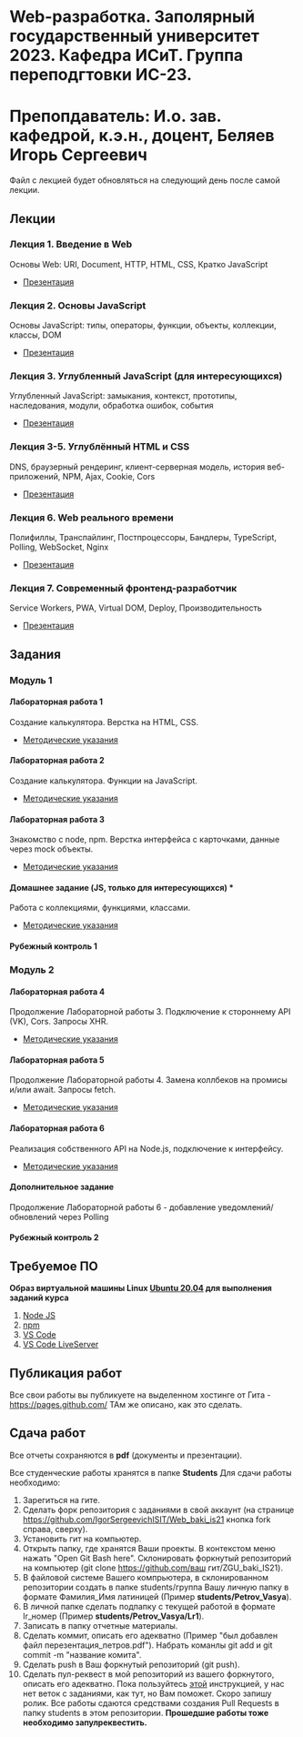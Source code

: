 # Web-разработка. Заполярный государственный университет 2023. Кафедра ИСиТ. Группа переподгтовки ИС-23.

# Препопдаватель: И.о. зав. кафедрой, к.э.н., доцент, Беляев Игорь Сергеевич


Файл с лекцией будет обновляться на следующий день после самой лекции.

## Лекции

### Лекция 1. Введение в Web

Основы Web: URI, Document, HTTP, HTML, CSS, Кратко JavaScript

* [Презентация](/lectures/lec1.pdf)

### Лекция 2. Основы JavaScript

Основы JavaScript: типы, операторы, функции, объекты, коллекции, классы, DOM

* [Презентация](/lectures/lec2.pdf)

### Лекция 3. Углубленный JavaScript (для интересующихся) 

Углубленный JavaScript: замыкания, контекст, прототипы, наследования, модули, обработка ошибок, события

* [Презентация](/lectures/lec3-5.pdf)

### Лекция 3-5. Углублённый HTML и CSS

DNS, браузерный рендеринг, клиент-серверная модель, история веб-приложений, NPM, Ajax, Cookie, Cors

* [Презентация](/lectures/lec4.pdf)

### Лекция 6. Web реального времени

Полифиллы, Транспайлинг, Постпроцессоры, Бандлеры, TypeScript, Polling, WebSocket, Nginx

* [Презентация](/lectures/lec7.pdf)

### Лекция 7. Современный фронтенд-разработчик

Service Workers, PWA, Virtual DOM, Deploy, Производительность

* [Презентация](/lectures/lec8.pdf)

## Задания

### Модуль 1

#### Лабораторная работа 1

Создание калькулятора. Верстка на HTML, CSS.

* [Методические указания](/turorials/lab1/readme.md)

#### Лабораторная работа 2

Создание калькулятора. Функции на JavaScript.

* [Методические указания](/turorials/lab2/readme.md)

#### Лабораторная работа 3

Знакомство с node, npm. Верстка интерфейса с карточками, данные через mock объекты.

* [Методические указания](/turorials/lab3/README.md)

#### Домашнее задание (JS, только для интересующихся) *

Работа с коллекциями, функциями, классами.

* [Методические указания](/turorials/tasks/README.md)

#### Рубежный контроль 1

### Модуль 2

#### Лабораторная работа 4

Продолжение Лабораторной работы 3. Подключение к стороннему API (VK), Cors. Запросы XHR.

* [Методические указания](/turorials/lab4/README.md)

#### Лабораторная работа 5

Продолжение Лабораторной работы 4. Замена коллбеков на промисы и/или await. Запросы fetch.

* [Методические указания](/turorials/lab5/README.md)

#### Лабораторная работа 6

Реализация собственного API на Node.js, подключение к интерфейсу.

* [Методические указания](/turorials/lab6/README.md)

#### Дополнительное задание

Продолжение Лабораторной работы 6 - добавление уведомлений/обновлений через Polling

#### Рубежный контроль 2

## Требуемое ПО

**Образ виртуальной машины Linux [Ubuntu 20.04](https://github.com/iu5git/Standards/blob/main/Linux/Linux.md) для выполнения заданий курса**

1. [Node JS](https://nodejs.org)
2. [npm](https://www.npmjs.com)
3. [VS Code](https://code.visualstudio.com)
4. [VS Code LiveServer](https://marketplace.visualstudio.com/items?itemName=ritwickdey.LiveServer)


## Публикация работ
Все свои работы вы публикуете на выделенном хостинге от Гита - https://pages.github.com/
ТАм же описано, как это сделать.

## Сдача работ

Все отчеты сохраняются в **pdf** (документы и презентации).

Все студенческие работы хранятся в папке **Students**
Для сдачи работы необходимо:
1. Зарегиться на гите.
2. Сделать форк репозитория с заданиями в свой аккаунт (на странице https://github.com/IgorSergeevichISIT/Web_baki_is21 кнопка fork справа, сверху).
3. Установить гит на компьютер.
4. Открыть папку, где хранятся Ваши проекты. В контекстом меню нажать "Open Git Bash here". Склонировать форкнутый репозиторий на компьютер (git clone https://github.com/ваш гит/ZGU_baki_IS21).
5. В файловой системе Вашего компрьютера, в склонированном репозитории создать в папке students/группа Вашу личную папку в формате Фамилия_Имя латиницей (Пример **students/Petrov_Vasya**).
6. В личной папке сделать подпапку с текущей работой в формате lr_номер (Пример **students/Petrov_Vasya/Lr1**).
7. Записать в папку отчетные материалы.
8. Сделать коммит, описать его адекватно (Пример "был добавлен файл перезентация_петров.pdf"). Набрать команлы git add и git commit -m "название комита".
9. Сделать push в Ваш форкнутый репозиторий (git push).
10. Сделать пул-реквест в мой репозиторий из вашего форкнутого, описать его адекватно.
Пока пользуйтесь [этой](https://vk.com/@efimchik_post_edu-tfm-2019-1) инструкцией, у нас нет веток с заданиями, как тут, но Вам поможет. Скоро запишу ролик.
Все работы сдаются средствами создания Pull Requests в папку students в этом репозитории.
**Прошедшие работы тоже необходимо запулреквестить.**
